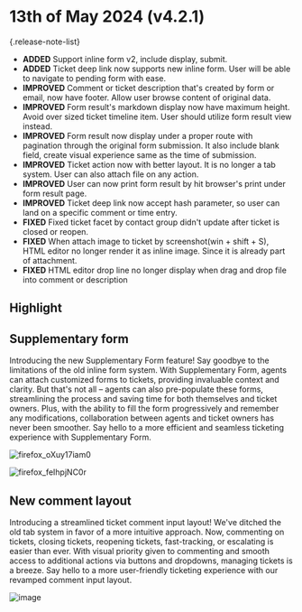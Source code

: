 # 13th of May 2024 (v4.2.1)
{.release-note-list}
- **ADDED** Support inline form v2, include display, submit.
- **ADDED** Ticket deep link now supports new inline form. User will be able to navigate to pending form with ease.
- **IMPROVED** Comment or ticket description that's created by form or email, now have footer. Allow user browse content of original data.
- **IMPROVED** Form result's markdown display now have maximum height. Avoid over sized ticket timeline item. User should utilize form result view instead.
- **IMPROVED** Form result now display under a proper route with pagination through the original form submission. It also include blank field, create visual experience same as the time of submission.
- **IMPROVED** Ticket action now with better layout. It is no longer a tab system. User can also attach file on any action.
- **IMPROVED** User can now print form result by hit browser's print under form result page.
- **IMPROVED** Ticket deep link now accept hash parameter, so user can land on a specific comment or time entry.
- **FIXED** Fixed ticket facet by contact group didn't update after ticket is closed or reopen.
- **FIXED** When attach image to ticket by screenshot(win + shift + S), HTML editor no longer render it as inline image. Since it is already part of attachment.
- **FIXED** HTML editor drop line no longer display when drag and drop file into comment or description

## Highlight

## Supplementary form
Introducing the new Supplementary Form feature! Say goodbye to the limitations of the old inline form system. With Supplementary Form, agents can attach customized forms to tickets, providing invaluable context and clarity. But that's not all – agents can also pre-populate these forms, streamlining the process and saving time for both themselves and ticket owners. Plus, with the ability to fill the form progressively and remember any modifications, collaboration between agents and ticket owners has never been smoother. Say hello to a more efficient and seamless ticketing experience with Supplementary Form.

![firefox_oXuy17iam0](https://github.com/DeskDirector/docs/assets/1712143/92fc4dbf-599a-407f-bb81-f734eec236bb)

![firefox_feIhpjNC0r](https://github.com/DeskDirector/docs/assets/1712143/45224964-448c-4011-831e-2d1fb7bc4052)

## New comment layout
Introducing a streamlined ticket comment input layout! We've ditched the old tab system in favor of a more intuitive approach. Now, commenting on tickets, closing tickets, reopening tickets, fast-tracking, or escalating is easier than ever. With visual priority given to commenting and smooth access to additional actions via buttons and dropdowns, managing tickets is a breeze. Say hello to a more user-friendly ticketing experience with our revamped comment input layout.

![image](https://github.com/DeskDirector/docs/assets/1712143/a2137558-dace-4325-8bbf-463b61eabf9f)
